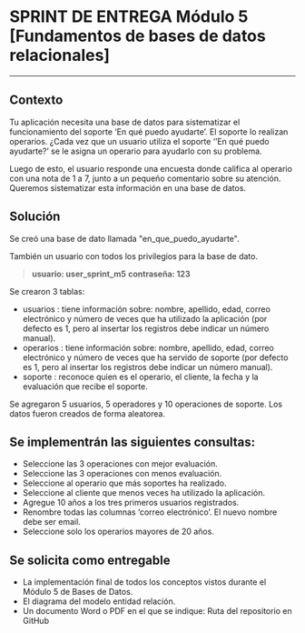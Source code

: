 # SPRINT DE ENTREGA Módulo 5 [Fundamentos de bases de datos relacionales]
***

## Contexto 

Tu aplicación necesita una base de datos para sistematizar el funcionamiento del soporte ‘En qué
puedo ayudarte’. El soporte lo realizan operarios.
¿Cada vez que un usuario utiliza el soporte ‘’En qué puedo ayudarte?’ se le asigna un operario para
ayudarlo con su problema.

Luego de esto, el usuario responde una encuesta donde califica al operario con una nota de 1 a 7, junto
a un pequeño comentario sobre su atención.
Queremos sistematizar esta información en una base de datos.

## Solución 

Se creó una base de dato llamada "en_que_puedo_ayudarte".

También un usuario con todos los privilegios para la base de dato.
> **usuario: user_sprint_m5**
> **contraseña: 123**
  

Se crearon 3 tablas:
  - usuarios : tiene información sobre: nombre, apellido, edad, correo electrónico y número de veces
    que ha utilizado la aplicación (por defecto es 1, pero al insertar los registros debe indicar un número
    manual).
  - operarios : tiene información sobre: nombre, apellido, edad, correo electrónico y número de veces
    que ha servido de soporte (por defecto es 1, pero al insertar los registros debe indicar un número
    manual).
  - soporte :  reconoce quien es el operario, el cliente, la fecha y la evaluación que recibe el soporte.

Se agregaron 5 usuarios, 5 operadores y 10 operaciones de soporte. Los datos fueron creados de forma aleatorea.

## Se implementrán las siguientes consultas:

  - Seleccione las 3 operaciones con mejor evaluación.
  - Seleccione las 3 operaciones con menos evaluación.
  - Seleccione al operario que más soportes ha realizado.
  - Seleccione al cliente que menos veces ha utilizado la aplicación.
  - Agregue 10 años a los tres primeros usuarios registrados.
  - Renombre todas las columnas ‘correo electrónico’. El nuevo nombre debe ser email.
  - Seleccione solo los operarios mayores de 20 años.


## Se solicita como entregable

  - La implementación final de todos los conceptos vistos durante el Módulo 5 de Bases de Datos.
  - El diagrama del modelo entidad relación.
  - Un documento Word o PDF en el que se indique: Ruta del repositorio en GitHub


